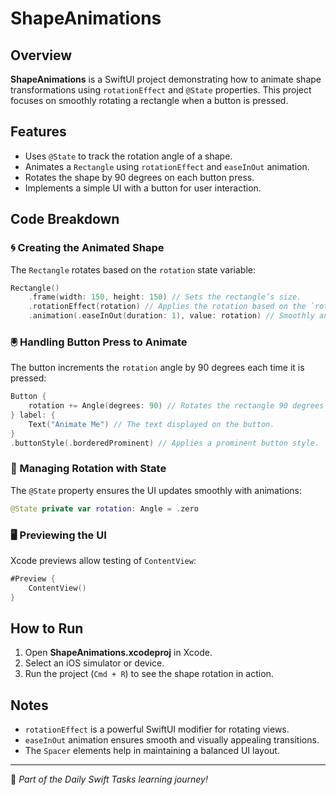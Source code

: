 # ShapeAnimations

## Overview
**ShapeAnimations** is a SwiftUI project demonstrating how to animate shape transformations using `rotationEffect` and `@State` properties. This project focuses on smoothly rotating a rectangle when a button is pressed.

## Features
- Uses `@State` to track the rotation angle of a shape.
- Animates a `Rectangle` using `rotationEffect` and `easeInOut` animation.
- Rotates the shape by 90 degrees on each button press.
- Implements a simple UI with a button for user interaction.

## Code Breakdown

### 🌀 Creating the Animated Shape
The `Rectangle` rotates based on the `rotation` state variable:

```swift
Rectangle()
    .frame(width: 150, height: 150) // Sets the rectangle’s size.
    .rotationEffect(rotation) // Applies the rotation based on the `rotation` state.
    .animation(.easeInOut(duration: 1), value: rotation) // Smoothly animates the rotation changes.
```

### 🖲️ Handling Button Press to Animate
The button increments the `rotation` angle by 90 degrees each time it is pressed:

```swift
Button {
    rotation += Angle(degrees: 90) // Rotates the rectangle 90 degrees on each press.
} label: {
    Text("Animate Me") // The text displayed on the button.
}
.buttonStyle(.borderedProminent) // Applies a prominent button style.
```

### 🔄 Managing Rotation with State
The `@State` property ensures the UI updates smoothly with animations:

```swift
@State private var rotation: Angle = .zero
```

### 🖥️ Previewing the UI
Xcode previews allow testing of `ContentView`:

```swift
#Preview {
    ContentView()
}
```

## How to Run
1. Open **ShapeAnimations.xcodeproj** in Xcode.
2. Select an iOS simulator or device.
3. Run the project (`Cmd + R`) to see the shape rotation in action.

## Notes
- `rotationEffect` is a powerful SwiftUI modifier for rotating views.
- `easeInOut` animation ensures smooth and visually appealing transitions.
- The `Spacer` elements help in maintaining a balanced UI layout.

---
🚀 *Part of the Daily Swift Tasks learning journey!*
